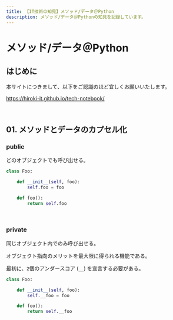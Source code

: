 ```yaml
---
title: 【IT技術の知見】メソッド/データ＠Python
description: メソッド/データ＠Pythonの知見を記録しています。
---
```


# メソッド/データ＠Python

## はじめに

本サイトにつきまして、以下をご認識のほど宜しくお願いいたします。

https://hiroki-it.github.io/tech-notebook/

<br>

## 01. メソッドとデータのカプセル化

### public

どのオブジェクトでも呼び出せる。

```python
class Foo:

    def __init__(self, foo):
        self.foo = foo

    def foo():
        return self.foo
```

<br>

### private

同じオブジェクト内でのみ呼び出せる。

オブジェクト指向のメリットを最大限に得られる機能である。

最初に、`2`個のアンダースコア (`__`) を宣言する必要がある。

```python
class Foo:

    def __init__(self, foo):
        self.__foo = foo

    def foo():
        return self.__foo
```
